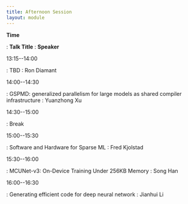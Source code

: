 ```yaml
---
title: Afternoon Session
layout: module
---
```

**Time**

: **Talk Title**
  : **Speaker**


13:15--14:00

: TBD
  : Ron Diamant

14:00--14:30

: GSPMD: generalized parallelism for large models as shared compiler infrastructure
  : Yuanzhong Xu

14:30--15:00

: Break


15:00--15:30

: Software and Hardware for Sparse ML
  : Fred Kjolstad


15:30--16:00

: MCUNet-v3: On-Device Training Under 256KB Memory
  : Song Han

16:00--16:30

: Generating efficient code for deep neural network
  : Jianhui Li
